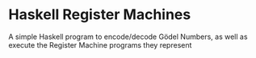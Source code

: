 # Haskell Register Machines

A simple Haskell program to encode/decode Gödel Numbers, as well as execute the Register Machine programs they represent
